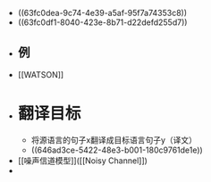 - ((63fc0dea-9c74-4e39-a5af-95f7a74353c8))
- ((63fc0df1-8040-423e-8b71-d22defd255d7))
- ## 例
- [[WATSON]]
- # 翻译目标
	- 将源语言的句子x翻译成目标语言句子y（译文）
	- ((646ad3ce-5422-48e3-b001-180c9761de1e))
- [[噪声信道模型]]([[Noisy Channel]])
-